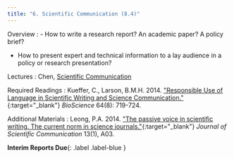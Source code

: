 ```yaml
---
title: "6. Scientific Communication (8.4)"
---
```


Overview
: - How to write a research report? An academic paper? A policy brief?
  - How to present expert and technical information to a lay audience in a policy or research presentation?

Lectures
: Chen, [Scientific Communication](#)

Required Readings
: Kueffer, C., Larson, B.M.H. 2014. ["Responsible Use of Language in Scientific Writing and Science Communication."](https://doi.org/10.1093/biosci/biu084){:target="_blank"} _BioScience_ 64(8): 719-724.

Additional Materials
: Leong, P.A. 2014. ["The passive voice in scientific writing. The current norm in science journals."](https://doi.org/10.22323/2.13010203){:target="_blank"} _Journal of Scientific Communication_ 13(1), A03.

**Interim Reports Due**{: .label .label-blue }